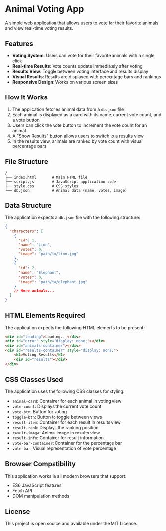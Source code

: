 # Animal Voting App

A simple web application that allows users to vote for their favorite animals and view real-time voting results.

## Features

- **Voting System**: Users can vote for their favorite animals with a single click
- **Real-time Results**: Vote counts update immediately after voting
- **Results View**: Toggle between voting interface and results display
- **Visual Results**: Results are displayed with percentage bars and rankings
- **Responsive Design**: Works on various screen sizes

## How It Works

1. The application fetches animal data from a `db.json` file
2. Each animal is displayed as a card with its name, current vote count, and a vote button
3. Users can click the vote button to increment the vote count for an animal
4. A "Show Results" button allows users to switch to a results view
5. In the results view, animals are ranked by vote count with visual percentage bars

## File Structure

```
/
├── index.html       # Main HTML file
├── script.js        # JavaScript application code
├── style.css        # CSS styles
└── db.json          # Animal data (name, votes, image)
```

## Data Structure

The application expects a `db.json` file with the following structure:

```json
{
  "characters": [
    {
      "id": 1,
      "name": "Lion",
      "votes": 0,
      "image": "path/to/lion.jpg"
    },
    {
      "id": 2,
      "name": "Elephant",
      "votes": 0,
      "image": "path/to/elephant.jpg"
    }
    // More animals...
  ]
}
```

## HTML Elements Required

The application expects the following HTML elements to be present:

```html
<div id="loading">Loading...</div>
<div id="error" style="display: none;"></div>
<div id="animals-container"></div>
<div id="results-container" style="display: none;">
    <h2>Voting Results</h2>
    <div id="results"></div>
</div>
```

## CSS Classes Used

The application uses the following CSS classes for styling:

- `animal-card`: Container for each animal in voting view
- `vote-count`: Displays the current vote count
- `vote-btn`: Button for voting
- `toggle-btn`: Button to toggle between views
- `result-item`: Container for each result in results view
- `result-rank`: Displays the ranking position
- `result-image`: Animal image in results view
- `result-info`: Container for result information
- `vote-bar-container`: Container for the percentage bar
- `vote-bar`: Visual representation of vote percentage

## Browser Compatibility

This application works in all modern browsers that support:
- ES6 JavaScript features
- Fetch API
- DOM manipulation methods

## License

This project is open source and available under the MIT License.
